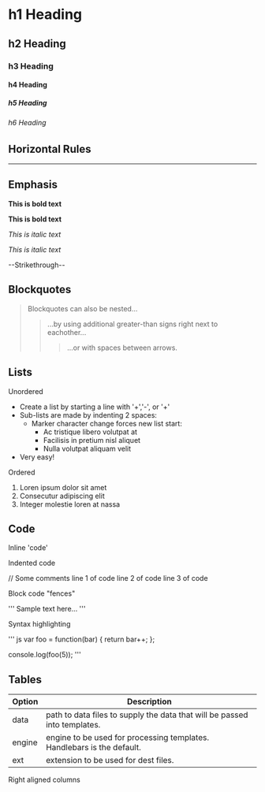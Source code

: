 # h1 Heading
## h2 Heading
### h3 Heading
#### h4 Heading
##### h5 Heading
###### h6 Heading


## Horizontal Rules

----


## Emphasis

**This is bold text**

__This is bold text__

*This is italic text*

_This is italic text_

--Strikethrough--


## Blockquotes


> Blockquotes can also be nested...
>> ...by using additional greater-than signs right next to eachother...
> > > ...or with spaces between arrows.


 ## Lists

Unordered

+ Create a list by starting a line with '+','-', or '+'
+ Sub-lists are made by indenting 2 spaces:
  - Marker character change forces new list start:
    + Ac tristique libero volutpat at
    + Facilisis in pretium nisl aliquet
    - Nulla volutpat aliquam velit
+ Very easy!

Ordered

1. Loren ipsum dolor sit amet
2. Consecutur adipiscing elit
3. Integer molestie loren at nassa

## Code

Inline 'code'

Indented code

  // Some comments
  line 1 of code
  line 2 of code
  line 3 of code


  Block code "fences"

  '''
  Sample text here...
  '''

  Syntax highlighting

  ''' js
  var foo = function(bar)  {
    return bar++;
  };

  console.log(foo(5));
  '''

  ## Tables

  | Option | Description |
  | ------ | ----------- |
  | data   | path to data files to supply the data that will be passed into templates. |
  | engine | engine to be used for processing templates. Handlebars is the default. |
  | ext    | extension to be used for dest files. |

  Right aligned columns

  
 
